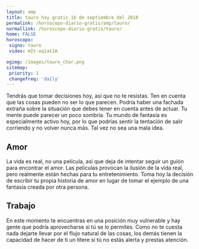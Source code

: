 ```yaml
---
layout: amp
title: tauro hoy gratis 16 de septiembre del 2018 
permalink: /horoscopo-diario-gratis/amp/tauro/
normallink: /horoscopo-diario-gratis/tauro/
home: FALSE
horoscopo:
 signo: tauro
 video: mIt-oq1at2A

ogimg: /images/tauro_char.png
sitemap:
 priority: 1
 changefreq: 'daily'
---
```



Tendrás que tomar decisiones hoy, así que no te resistas. Ten en cuenta que las cosas pueden no ser lo que parecen. Podría haber una fachada extraña sobre la situación que debes tener en cuenta antes de actuar. Tu mente puede parecer un poco sombría. Tu mundo de fantasía es especialmente activo hoy, por lo que podrías sentir la tentación de salir corriendo y no volver nunca más. Tal vez no sea una mala idea.

## Amor

La vida es real, no una película, así que deja de intentar seguir un guión para encontrar el amor. Las películas provocan la ilusión de la vida real, pero realmente están hechas para tu entretenimiento. Toma hoy la decisión de escribir tu propia historia de amor en lugar de tomar el ejemplo de una fantasía creada por otra persona.

## Trabajo

En este momento te encuentras en una posición muy vulnerable y hay gente que podría aprovecharse si tú se lo permites. Como no te cuesta nada dejarte llevar por el flujo natural de las cosas, los demás tienen la capacidad de hacer de ti un títere si tú no estás alerta y prestas atención.